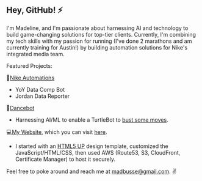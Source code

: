 ## Hey, GitHub! ⚡

I'm Madeline, and I'm passionate about harnessing AI and technology to build game-changing solutions for top-tier clients. Currently, I'm combining my tech skills with my passion for running (I've done 2 marathons and am currently training for Austin!) by building automation solutions for Nike's integrated media team. 

Featured Projects:

👟[Nike Automations](https://github.com/madbusse/nike_automations)
- YoY Data Comp Bot
- Jordan Data Reporter

🦾[Dancebot](https://github.com/madbusse/dancebot)
- Harnessing AI/ML to enable a TurtleBot to [bust some moves](https://www.youtube.com/watch?v=dN4DkEUt5Js).

💻[My Website](https://github.com/madbusse/website), which you can visit [here](https://madbusse.com).
- I started with an [HTML5 UP](https://html5up.net) design template, customized the JavaScript/HTML/CSS, then used AWS (Route53, S3, CloudFront, Certificate Manager) to host it securely. 

Feel free to poke around and reach me at madbusse@gmail.com. ✌️
